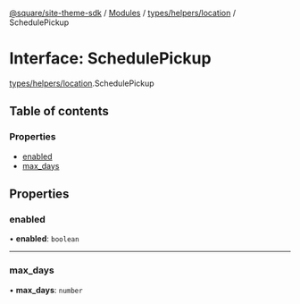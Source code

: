 [@square/site-theme-sdk](../GettingStarted.md) / [Modules](../modules.md) / [types/helpers/location](../modules/types_helpers_location.md) / SchedulePickup

# Interface: SchedulePickup

[types/helpers/location](../modules/types_helpers_location.md).SchedulePickup

## Table of contents

### Properties

- [enabled](types_helpers_location.SchedulePickup.md#enabled)
- [max\_days](types_helpers_location.SchedulePickup.md#max_days)

## Properties

### enabled

• **enabled**: `boolean`

___

### max\_days

• **max\_days**: `number`
